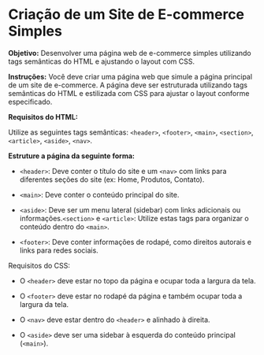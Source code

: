 
# Criação de um Site de E-commerce Simples

**Objetivo:** Desenvolver uma página web de e-commerce simples utilizando tags semânticas do HTML e ajustando o layout com CSS.

**Instruções:** Você deve criar uma página web que simule a página principal de um site de e-commerce. A página deve ser estruturada utilizando tags semânticas do HTML e estilizada com CSS para ajustar o layout conforme especificado.

**Requisitos do HTML:**

Utilize as seguintes tags semânticas: `<header>`, `<footer>`, `<main>`, `<section>`, `<article>`, `<aside>`, `<nav>`.

**Estruture a página da seguinte forma:**

- `<header>`: Deve conter o título do site e um `<nav>` com links para diferentes seções do site (ex: Home, Produtos, Contato).

- `<main>`: Deve conter o conteúdo principal do site.

- `<aside>`: Deve ser um menu lateral (sidebar) com links adicionais ou informações.`<section>` e `<article>`: Utilize estas tags para organizar o conteúdo dentro do `<main>`.

- `<footer>`: Deve conter informações de rodapé, como direitos autorais e links para redes sociais.

Requisitos do CSS:

- O `<header>` deve estar no topo da página e ocupar toda a largura da tela.

- O `<footer>` deve estar no rodapé da página e também ocupar toda a largura da tela.

- O `<nav>` deve estar dentro do `<header>` e alinhado à direita.

- O `<aside>` deve ser uma sidebar à esquerda do conteúdo principal (`<main>`).
